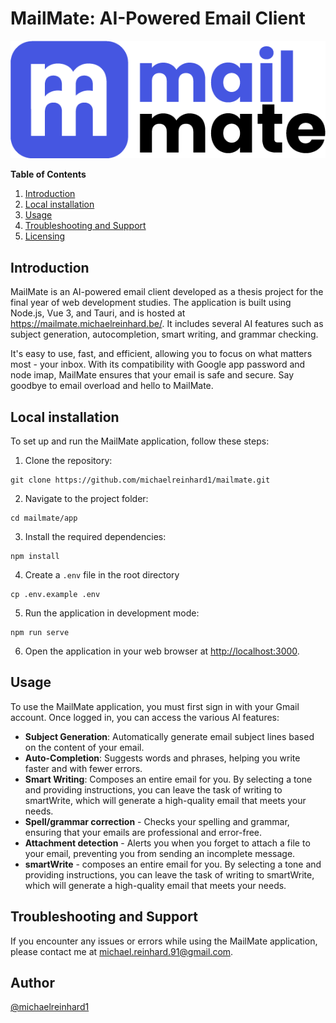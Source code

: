 # MailMate: AI-Powered Email Client

[![MailMate](app/public/mailmate_Full_Logo.png)](https://mailmate.michaelreinhard.be/)

**Table of Contents**

1.  [Introduction](#introduction)
2.  [Local installation](#local-installation)
3.  [Usage](#usage)
4.  [Troubleshooting and Support](#troubleshooting-and-support)
5.  [Licensing](#licensing)

## Introduction

MailMate is an AI-powered email client developed as a thesis project for the final year of web development studies. The application is built using Node.js, Vue 3, and Tauri, and is hosted at <https://mailmate.michaelreinhard.be/>. It includes several AI features such as subject generation, autocompletion, smart writing, and grammar checking.

It's easy to use, fast, and efficient, allowing you to focus on what matters most - your inbox. With its compatibility with Google app password and node imap, MailMate ensures that your email is safe and secure. Say goodbye to email overload and hello to MailMate.

## Local installation

To set up and run the MailMate application, follow these steps:

1.  Clone the repository:

<!---->

    git clone https://github.com/michaelreinhard1/mailmate.git

2.  Navigate to the project folder:

<!---->

    cd mailmate/app

3.  Install the required dependencies:

<!---->

    npm install

4.  Create a `.env` file in the root directory

<!---->

    cp .env.example .env

5.  Run the application in development mode:

<!---->

    npm run serve

6.  Open the application in your web browser at <http://localhost:3000>.

## Usage

To use the MailMate application, you must first sign in with your Gmail account. Once logged in, you can access the various AI features:

- **Subject Generation**: Automatically generate email subject lines based on the content of your email.
- **Auto-Completion**: Suggests words and phrases, helping you write faster and with fewer errors.
- **Smart Writing**: Composes an entire email for you. By selecting a tone and providing instructions, you can leave the task of writing to smartWrite, which will generate a high-quality email that meets your needs.
- **Spell/grammar correction** - Checks your spelling and grammar, ensuring that your emails are professional and error-free.
- **Attachment detection** - Alerts you when you forget to attach a file to your email, preventing you from sending an incomplete message.
- **smartWrite** - composes an entire email for you. By selecting a tone and providing instructions, you can leave the task of writing to smartWrite, which will generate a high-quality email that meets your needs.

## Troubleshooting and Support

If you encounter any issues or errors while using the MailMate application, please contact me at <michael.reinhard.91@gmail.com>.

## Author

[@michaelreinhard1](https://github.com/michaelreinhard1)

